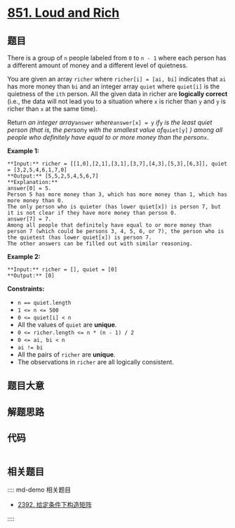 # [851. Loud and Rich](https://leetcode.com/problems/loud-and-rich)

## 题目

There is a group of `n` people labeled from `0` to `n - 1` where each person
has a different amount of money and a different level of quietness.

You are given an array `richer` where `richer[i] = [ai, bi]` indicates that
`ai` has more money than `bi` and an integer array `quiet` where `quiet[i]` is
the quietness of the `ith` person. All the given data in richer are
**logically correct** (i.e., the data will not lead you to a situation where
`x` is richer than `y` and `y` is richer than `x` at the same time).

Return _an integer array_`answer` _where_`answer[x] = y` _if_`y` _is the least
quiet person (that is, the person_`y` _with the smallest value of_`quiet[y]`
_) among all people who definitely have equal to or more money than the
person_`x`.



**Example 1:**

    
    
    **Input:** richer = [[1,0],[2,1],[3,1],[3,7],[4,3],[5,3],[6,3]], quiet = [3,2,5,4,6,1,7,0]
    **Output:** [5,5,2,5,4,5,6,7]
    **Explanation:** 
    answer[0] = 5.
    Person 5 has more money than 3, which has more money than 1, which has more money than 0.
    The only person who is quieter (has lower quiet[x]) is person 7, but it is not clear if they have more money than person 0.
    answer[7] = 7.
    Among all people that definitely have equal to or more money than person 7 (which could be persons 3, 4, 5, 6, or 7), the person who is the quietest (has lower quiet[x]) is person 7.
    The other answers can be filled out with similar reasoning.
    

**Example 2:**

    
    
    **Input:** richer = [], quiet = [0]
    **Output:** [0]
    



**Constraints:**

  * `n == quiet.length`
  * `1 <= n <= 500`
  * `0 <= quiet[i] < n`
  * All the values of `quiet` are **unique**.
  * `0 <= richer.length <= n * (n - 1) / 2`
  * `0 <= ai, bi < n`
  * `ai != bi`
  * All the pairs of `richer` are **unique**.
  * The observations in `richer` are all logically consistent.


## 题目大意

## 解题思路

## 代码

```javascript

```

## 相关题目

:::: md-demo 相关题目
- [2392. 给定条件下构造矩阵](https://leetcode.com/problems/build-a-matrix-with-conditions)

::::
